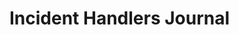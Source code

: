 <html>
<style>
table, th, td {    
  border:1px solid black;
  border-collapse: collapse;
  }  
</style>
<body>

<h1>Incident Handlers Journal</h1>

<table style="widtch:100%>
  <tr>
    <th>





  
</body>



















  
</html>
